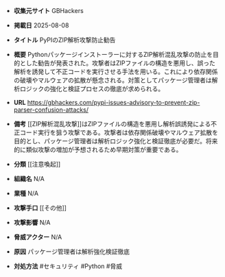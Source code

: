 - **収集元サイト**
GBHackers

- **掲載日**
2025-08-08

- **タイトル**
PyPIのZIP解析攻撃防止勧告

- **概要**
Pythonパッケージインストーラーに対するZIP解析混乱攻撃の防止を目的とした勧告が発表された。攻撃者はZIPファイルの構造を悪用し、誤った解析を誘発して不正コードを実行させる手法を用いる。これにより依存関係の破壊やマルウェアの拡散が懸念される。対策としてパッケージ管理者は解析ロジックの強化と検証プロセスの徹底が求められる。

- **URL**
https://gbhackers.com/pypi-issues-advisory-to-prevent-zip-parser-confusion-attacks/

- **備考**
[[ZIP解析混乱攻撃]]はZIPファイルの構造を悪用し解析誤誘発による不正コード実行を狙う攻撃である。攻撃者は依存関係破壊やマルウェア拡散を目的とし、パッケージ管理者は解析ロジック強化と検証徹底が必要だ。将来的に類似攻撃の増加が予想されるため早期対策が重要である。

- **分類**
[[注意喚起]]

- **組織名**
N/A

- **業種**
N/A

- **攻撃手口**
[[その他]]

- **攻撃影響**
N/A

- **脅威アクター**
N/A

- **原因**
パッケージ管理者は解析強化検証徹底

- **対処方法**
#セキュリティ #Python #脅威
